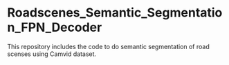 # Roadscenes_Semantic_Segmentation_FPN_Decoder
This repository includes the code to do semantic segmentation of road scenses using Camvid dataset.
